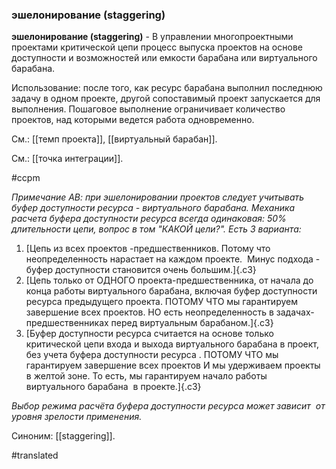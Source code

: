 ### эшелонирование (staggering)

**эшелонирование (staggering)** - В управлении многопроектными проектами критической цепи процесс выпуска проектов на основе доступности и возможностей или емкости барабана или виртуального барабана.

Использование: после того, как ресурс барабана выполнил последнюю задачу в одном проекте, другой сопоставимый проект запускается для выполнения. Пошаговое выполнение ограничивает количество проектов, над которыми ведется работа одновременно.

См.: [[темп проекта]], [[виртуальный барабан]].

См.: [[точка интеграции]].

#ccpm

*Примечание АВ: при эшелонировании проектов следует учитывать буфер доступности ресурса - виртуального барабана. Механика расчета буфера доступности ресурса всегда одинаковая: 50% длительности цепи, вопрос в том "КАКОЙ цели?". Есть 3 варианта:*

1.  [Цепь из всех проектов -предшественников. Потому что неопределенность нарастает на каждом проекте.  Минус подхода - буфер доступности становится очень большим.]{.c3}
2.  [Цепь только от ОДНОГО проекта-предшественника, от начала до конца работы виртуального барабана, включая буфер доступности ресурса предыдущего проекта. ПОТОМУ ЧТО мы гарантируем завершение всех проектов. НО есть неопределенность в задачах-предшественниках перед виртуальным барабаном.]{.c3}
3.  [Буфер доступности ресурса считается на основе только критической цепи входа и выхода виртуального барабана в проект, без учета буфера доступности ресурса . ПОТОМУ ЧТО мы гарантируем завершение всех проектов И мы удерживаем проекты в желтой зоне. То есть, мы гарантируем начало работы виртуального барабана  в проекте.]{.c3}

*Выбор режима расчёта буфера доступности ресурса может зависит  от уровня зрелости применения.*

Синоним: [[staggering]].

#translated
